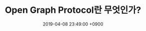 ---
layout: post
title:  "Open Graph Protocol란 무엇인가?"
date:   2019-04-08 23:49:00 +0900
category: [Programming]
thumbnail: 
comments: true
---